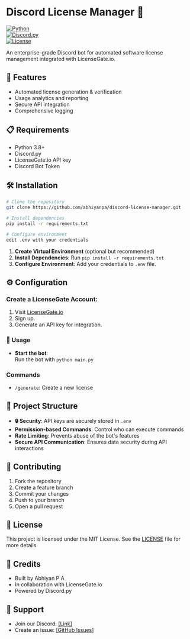   # Discord License Manager 🤖  
[![Python](https://img.shields.io/badge/python-3.8+-blue.svg)](https://www.python.org/downloads/)  
[![Discord.py](https://img.shields.io/badge/discord-py-blue.svg)](https://discordpy.readthedocs.io/en/stable/)  
[![License](https://img.shields.io/badge/license-MIT-green.svg)](LICENSE)  

An enterprise-grade Discord bot for automated software license management integrated with LicenseGate.io.

## 🚀 Features
- Automated license generation & verification
- Usage analytics and reporting
- Secure API integration
- Comprehensive logging

## 📋 Requirements
- Python 3.8+
- Discord.py
- LicenseGate.io API key
- Discord Bot Token

## 🛠️ Installation

```bash
# Clone the repository
git clone https://github.com/abhiyanpa/discord-license-manager.git

# Install dependencies
pip install -r requirements.txt

# Configure environment
edit .env with your credentials
```
1. **Create Virtual Environment** (optional but recommended)  
2. **Install Dependencies**: Run `pip install -r requirements.txt`  
3. **Configure Environment**: Add your credentials to `.env` file.

## ⚙️ Configuration

### Create a LicenseGate Account:
1. Visit [LicenseGate.io](https://app.licensegate.io/licenses)
2. Sign up.
3. Generate an API key for integration.

### 🚀 Usage
- **Start the bot**:  
  Run the bot with `python main.py`

### Commands
- `/generate`: Create a new license

## 📁 Project Structure
- **🔒 Security**: API keys are securely stored in `.env`
- **Permission-based Commands**: Control who can execute commands
- **Rate Limiting**: Prevents abuse of the bot's features
- **Secure API Communication**: Ensures data security during API interactions

## 🤝 Contributing
1. Fork the repository
2. Create a feature branch
3. Commit your changes
4. Push to your branch
5. Open a pull request

## 📝 License
This project is licensed under the MIT License. See the [LICENSE](LICENSE) file for more details.

## 🌟 Credits
- Built by Abhiyan P A
- In collaboration with LicenseGate.io
- Powered by Discord.py

## 💬 Support
- Join our Discord: [[Link]](https://discord.gg/hdXRVacpgf)
- Create an issue: [[GitHub Issues]](https://github.com/abhiyanpa/Discord-License-Manager-Bot/issues)
